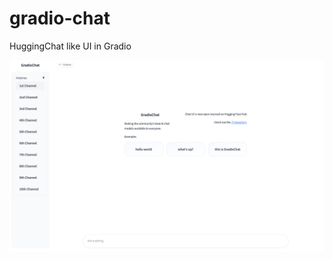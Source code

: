# gradio-chat
HuggingChat like UI in Gradio

![](https://github.com/deep-diver/gradio-chat/blob/main/assets/overview.png?raw=true)
